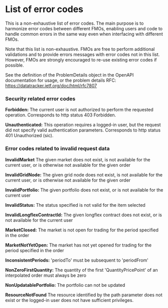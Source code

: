 # List of error codes

This is a non-exhaustive list of error codes. The main purpose is to harmonize error codes between different FMOs, enabling users and code to handle common errors in the same way even when interfacing with different FMOs. 

Note that this list is non-exhaustive. FMOs are free to perform additional validations and to provide errors messages with error codes not in this list. However, FMOs are strongly encouraged to re-use existing error codes if possible. 

See the definition of the ProblemDetails object in the OpenAPI documentation for usage, or the problem details RFC: https://datatracker.ietf.org/doc/html/rfc7807


### Security related error codes

**Forbidden:** The current user is not authorized to perform the requested operation. Corresponds to http status 403 Forbidden.

**Unauthenticated:** This operation requires a logged-in user, but the request did not specify valid authentication parameters. Corresponds to http status 401 Unauthorized (sic).


### Error codes related to invalid request data 

**InvalidMarket** The given market does not exist, is not available for the current user, or is otherwise not available for the given order

**InvalidGridNode:** The given grid node does not exist, is not available for the current user, or is otherwise not available for the given order

**InvalidPortfolio:** The given portfolio does not exist, or is not available for the current user

**InvalidStatus:** The status specified is not valid for the item selected

**InvalidLongflexContractId:** The given longflex contract does not exist, or is not available for the current user

**MarketClosed:** The market is not open for trading for the period specified in the order

**MarketNotYetOpen:** The market has not yet opened for trading for the period specified in the order

**InconsistentPeriods:** 'periodTo' must be subsequent to 'periodFrom'

**NonZeroFirstQuantity:** The quantity of the first 'QuantityPricePoint' of an interpolated order must always be zero

**NonUpdatablePortfolio:** The portfolio can not be updated 

**ResourceNotFound** The resource identified by the path parameter does not exist or the logged-in user does not have sufficient privileges. 

